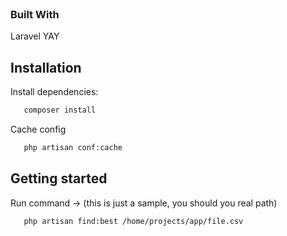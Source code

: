 <div id="top"></div>
<br />

### Built With
Laravel YAY

<!-- GETTING STARTED -->
## Installation

Install dependencies:
```sh
   composer install
   ```
Cache config
```sh
   php artisan conf:cache
   ```
## Getting started

Run command -> (this is just a sample, you should you real path)
```sh
   php artisan find:best /home/projects/app/file.csv
   ```